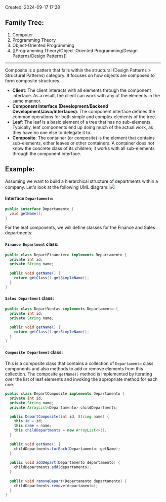 Created: 2024-09-17 17:28
## Family Tree:
1. Computer
2. Programming Theory
3. Object-Oriented Programming
4. [[Programming Theory/Object-Oriented Programming/Design Patterns/Design Patterns]]
-- -
Composite is a pattern that falls within the structural (Design Patterns > Structural Patterns) category. It focuses on how objects are composed to form composite structures.
- **Client**: The client interacts with all elements through the component interface. As a result, the client can work with any of the elements in the same manner.
- **Component Interface (Development/Backend Development/Java/Interfaces)**: The component interface defines the common operations for both simple and complex elements of the tree.
- **Leaf**: The leaf is a basic element of a tree that has no sub-elements. Typically, leaf components end up doing much of the actual work, as they have no one else to delegate it to.
- **Composite**: The container (or composite) is the element that contains sub-elements, either leaves or other containers. A container does not know the concrete class of its children; it works with all sub-elements through the component interface.
## Example:
Assuming we want to build a hierarchical structure of departments within a company. Let's look at the following UML diagram:
![](https://t12904266.p.clickup-attachments.com/t12904266/595191a5-0d6d-4392-979f-99d5ea5ee076/image.png)
#### Interface `Departamento`:
```java
public interface Departamento {
  void getName();
}
```
For the leaf components, we will define classes for the Finance and Sales departments:
#### `Finance Department` class:
```java
public class DepartFinanciero implements Departamento {
  private int id;
  private String name;
  
  public void getName() {
    return getClass().getSimpleName();
  }
}
```
#### `Sales Department` class:
```java
public class DepartVentas implements Departamento {
  private int id;
  private String name;
  
  public void getName() {
    return getClass().getSimpleName();
  }
}
```
#### `Composite Department` class:
This is a composite class that contains a collection of `Departamento` class components and also methods to add or remove elements from this collection. The composite `getName()` method is implemented by iterating over the list of leaf elements and invoking the appropriate method for each one.
```java
public class DepartComposite implements Departamento {
  private int id;
  private String name;
  private ArrayList<Departamento> childDepartments;

  public DepartComposite(int id, String name) {
    this.id = id;
    this.name = name;
    this.childDepartments = new ArrayList<>();
  }
  
  public void getName() {
    childDepartments.forEach(Departamento::getName);
  }
  
  public void addDepart(Departamento departamento) {
    childDepartments.add(departamento);
  }
  
  public void removeDepart(Departamento departamento) {
    childDepartments.remove(departamento);
  }
}
```